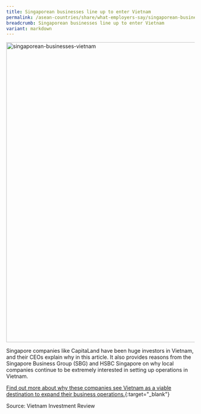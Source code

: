 ```yaml
---
title: Singaporean businesses line up to enter Vietnam
permalink: /asean-countries/share/what-employers-say/singaporean-businesses-vietnam/
breadcrumb: Singaporean businesses line up to enter Vietnam
variant: markdown
---
```

<img src="\images\asean-employers\singaporean-businesses-vietnam.jpg" alt="singaporean-businesses-vietnam" style="width:800px;">

Singapore companies like CapitaLand have been huge investors in Vietnam, and their CEOs explain why in this article. It also provides reasons from the Singapore Business Group (SBG) and HSBC Singapore on why local companies continue to be extremely interested in setting up operations in Vietnam.

[Find out more about why these companies see Vietnam as a viable destination to expand their business operations.](https://vir.com.vn/singaporean-businesses-line-up-to-enter-vietnam-66710.html){:target="_blank"}

Source: Vietnam Investment Review